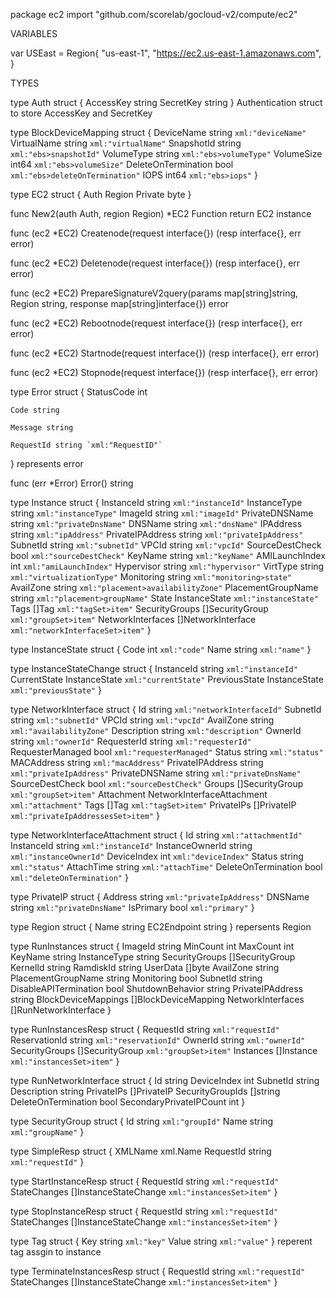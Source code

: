 package ec2
    import "github.com/scorelab/gocloud-v2/compute/ec2"


VARIABLES

var USEast = Region{
    "us-east-1",
    "https://ec2.us-east-1.amazonaws.com",
}

TYPES

type Auth struct {
    AccessKey string
    SecretKey string
}
    Authentication struct to store AccessKey and SecretKey

type BlockDeviceMapping struct {
    DeviceName          string `xml:"deviceName"`
    VirtualName         string `xml:"virtualName"`
    SnapshotId          string `xml:"ebs>snapshotId"`
    VolumeType          string `xml:"ebs>volumeType"`
    VolumeSize          int64  `xml:"ebs>volumeSize"`
    DeleteOnTermination bool   `xml:"ebs>deleteOnTermination"`
    IOPS                int64  `xml:"ebs>iops"`
}

type EC2 struct {
    Auth
    Region
    Private byte
}

func New2(auth Auth, region Region) *EC2
    Function return EC2 instance

func (ec2 *EC2) Createnode(request interface{}) (resp interface{}, err error)

func (ec2 *EC2) Deletenode(request interface{}) (resp interface{}, err error)

func (ec2 *EC2) PrepareSignatureV2query(params map[string]string, Region string, response map[string]interface{}) error

func (ec2 *EC2) Rebootnode(request interface{}) (resp interface{}, err error)

func (ec2 *EC2) Startnode(request interface{}) (resp interface{}, err error)

func (ec2 *EC2) Stopnode(request interface{}) (resp interface{}, err error)

type Error struct {
    StatusCode int

    Code string

    Message string

    RequestId string `xml:"RequestID"`
}
    represents error

func (err *Error) Error() string

type Instance struct {
    InstanceId         string             `xml:"instanceId"`
    InstanceType       string             `xml:"instanceType"`
    ImageId            string             `xml:"imageId"`
    PrivateDNSName     string             `xml:"privateDnsName"`
    DNSName            string             `xml:"dnsName"`
    IPAddress          string             `xml:"ipAddress"`
    PrivateIPAddress   string             `xml:"privateIpAddress"`
    SubnetId           string             `xml:"subnetId"`
    VPCId              string             `xml:"vpcId"`
    SourceDestCheck    bool               `xml:"sourceDestCheck"`
    KeyName            string             `xml:"keyName"`
    AMILaunchIndex     int                `xml:"amiLaunchIndex"`
    Hypervisor         string             `xml:"hypervisor"`
    VirtType           string             `xml:"virtualizationType"`
    Monitoring         string             `xml:"monitoring>state"`
    AvailZone          string             `xml:"placement>availabilityZone"`
    PlacementGroupName string             `xml:"placement>groupName"`
    State              InstanceState      `xml:"instanceState"`
    Tags               []Tag              `xml:"tagSet>item"`
    SecurityGroups     []SecurityGroup    `xml:"groupSet>item"`
    NetworkInterfaces  []NetworkInterface `xml:"networkInterfaceSet>item"`
}

type InstanceState struct {
    Code int    `xml:"code"`
    Name string `xml:"name"`
}

type InstanceStateChange struct {
    InstanceId    string        `xml:"instanceId"`
    CurrentState  InstanceState `xml:"currentState"`
    PreviousState InstanceState `xml:"previousState"`
}

type NetworkInterface struct {
    Id               string                     `xml:"networkInterfaceId"`
    SubnetId         string                     `xml:"subnetId"`
    VPCId            string                     `xml:"vpcId"`
    AvailZone        string                     `xml:"availabilityZone"`
    Description      string                     `xml:"description"`
    OwnerId          string                     `xml:"ownerId"`
    RequesterId      string                     `xml:"requesterId"`
    RequesterManaged bool                       `xml:"requesterManaged"`
    Status           string                     `xml:"status"`
    MACAddress       string                     `xml:"macAddress"`
    PrivateIPAddress string                     `xml:"privateIpAddress"`
    PrivateDNSName   string                     `xml:"privateDnsName"`
    SourceDestCheck  bool                       `xml:"sourceDestCheck"`
    Groups           []SecurityGroup            `xml:"groupSet>item"`
    Attachment       NetworkInterfaceAttachment `xml:"attachment"`
    Tags             []Tag                      `xml:"tagSet>item"`
    PrivateIPs       []PrivateIP                `xml:"privateIpAddressesSet>item"`
}

type NetworkInterfaceAttachment struct {
    Id                  string `xml:"attachmentId"`
    InstanceId          string `xml:"instanceId"`
    InstanceOwnerId     string `xml:"instanceOwnerId"`
    DeviceIndex         int    `xml:"deviceIndex"`
    Status              string `xml:"status"`
    AttachTime          string `xml:"attachTime"`
    DeleteOnTermination bool   `xml:"deleteOnTermination"`
}

type PrivateIP struct {
    Address   string `xml:"privateIpAddress"`
    DNSName   string `xml:"privateDnsName"`
    IsPrimary bool   `xml:"primary"`
}

type Region struct {
    Name        string
    EC2Endpoint string
}
    repersents Region


type RunInstances struct {
    ImageId               string
    MinCount              int
    MaxCount              int
    KeyName               string
    InstanceType          string
    SecurityGroups        []SecurityGroup
    KernelId              string
    RamdiskId             string
    UserData              []byte
    AvailZone             string
    PlacementGroupName    string
    Monitoring            bool
    SubnetId              string
    DisableAPITermination bool
    ShutdownBehavior      string
    PrivateIPAddress      string
    BlockDeviceMappings   []BlockDeviceMapping
    NetworkInterfaces     []RunNetworkInterface
}

type RunInstancesResp struct {
    RequestId      string          `xml:"requestId"`
    ReservationId  string          `xml:"reservationId"`
    OwnerId        string          `xml:"ownerId"`
    SecurityGroups []SecurityGroup `xml:"groupSet>item"`
    Instances      []Instance      `xml:"instancesSet>item"`
}

type RunNetworkInterface struct {
    Id                      string
    DeviceIndex             int
    SubnetId                string
    Description             string
    PrivateIPs              []PrivateIP
    SecurityGroupIds        []string
    DeleteOnTermination     bool
    SecondaryPrivateIPCount int
}

type SecurityGroup struct {
    Id   string `xml:"groupId"`
    Name string `xml:"groupName"`
}

type SimpleResp struct {
    XMLName   xml.Name
    RequestId string `xml:"requestId"`
}

type StartInstanceResp struct {
    RequestId    string                `xml:"requestId"`
    StateChanges []InstanceStateChange `xml:"instancesSet>item"`
}

type StopInstanceResp struct {
    RequestId    string                `xml:"requestId"`
    StateChanges []InstanceStateChange `xml:"instancesSet>item"`
}

type Tag struct {
    Key   string `xml:"key"`
    Value string `xml:"value"`
}
    reperent tag assgin to instance

type TerminateInstancesResp struct {
    RequestId    string                `xml:"requestId"`
    StateChanges []InstanceStateChange `xml:"instancesSet>item"`
}



